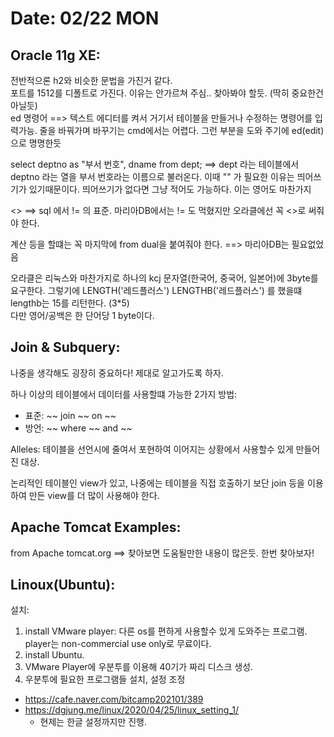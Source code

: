 # Date: 02/22 MON

## Oracle 11g XE:  
전반적으론 h2와 비슷한 문법을 가진거 같다.  
포트를 1512를 디폴트로 가진다. 이유는 안가르쳐 주심.. 찾아봐야 할듯. (딱히 중요한건 아닐듯)  
ed 명령어 ==> 텍스트 에디터를 켜서 거기서 테이블을 만들거나 수정하는 명령어를 입력가능. 줄을 바꿔가며 바꾸기는 cmd에서는 어렵다. 그런 부분을 도와 주기에 ed(edit)으로 명명한듯  

select deptno as "부서 번호", dname from dept; ==> dept 라는 테이블에서 deptno 라는 열을 부서 번호라는 이름으로 불러온다. 이때 "" 가 필요한 이유는 띄어쓰기가 있기때문이다. 띄어쓰기가 없다면 그냥 적어도 가능하다. 이는 영어도 마찬가지  

<> ==> sql 에서 != 의 표준. 마리아DB에서는 != 도 먹혔지만 오라클에선 꼭 <>로 써줘야 한다.  

계산 등을 할떄는 꼭 마지막에 from dual을 붙여줘야 한다. ==> 마리아DB는 필요없었음  

오라클은 리눅스와 마찬가지로 하나의 kcj 문자열(한국어, 중국어, 일본어)에 3byte를 요구한다. 그렇기에 LENGTH('레드플러스') LENGTHB('레드플러스') 를 했을떄 lengthb는 15를 리턴한다. (3*5)  
다만 영어/공백은 한 단어당 1 byte이다. 
## Join & Subquery:  
나중을 생각해도 굉장히 중요하다! 제대로 알고가도록 하자.  

하나 이상의 테이블에서 데이터를 사용할떄 가능한 2가지 방법:
  * 표준: ~~ join ~~  on ~~  
  * 방언: ~~ where ~~  and ~~  

Alleles: 테이블을 선언시에 줄여서 포현하여 이어지는 상황에서 사용할수 있게 만들어진 대상.

논리적인 테이블인 view가 있고, 나중에는 테이블을 직접 호출하기 보단 join 등을 이용하여 만든 view를 더 많이 사용해야 한다.

## Apache Tomcat Examples:
from Apache tomcat.org ==> 찾아보면 도움될만한 내용이 많은듯. 한번 찾아보자!

## Linoux(Ubuntu):
설치:
 1. install VMware player: 다른 os를 편하게 사용할수 있게 도와주는 프로그램. player는 non-commercial use only로 무료이다.
 2. install Ubuntu.
 3. VMware Player에 우분투를 이용해 40기가 짜리 디스크 생성.
 4. 우분투에 필요한 프로그램들 설치, 설정 조정
  * https://cafe.naver.com/bitcamp202101/389  
  * https://dgjung.me/linux/2020/04/25/linux_setting_1/  
    * 현제는 한글 설정까지만 진행. 
